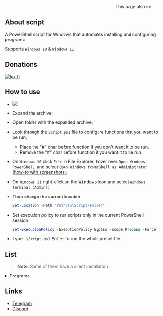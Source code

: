 <div align="right">
  This page also in:
  <a title="Русский" href="README_ru-ru.md"><img src="https://upload.wikimedia.org/wikipedia/commons/f/f3/Flag_of_Russia.svg" height="11px"/></a>
  <a title="Українська" href="README_uk-ua.md"><img src="https://upload.wikimedia.org/wikipedia/commons/4/49/Flag_of_Ukraine.svg" height="11px"/></a>
</div>

## About script

A PowerShell script for Windows that automates installing and configuring programs

Supports `Windows 10` & `Windows 11`

## Donations

[![ko-fi](https://www.ko-fi.com/img/githubbutton_sm.svg)](https://ko-fi.com/lowlife)

## How to use

* <a href="https://github.com/lowl1f3/Script/archive/refs/heads/main.zip"><img src="https://img.shields.io/badge/Download-%20ZIP-green&?style=for-the-badge"/></a>
* Expand the archive;
* Open folder with the expanded archive;
* Look through the `Script.ps1` file to configure functions that you want to be run;
  * Place the "#" char before function if you don't want it to be run.
  * Remove the "#" char before function if you want it to be run.
* On `Windows 10` click `File` in File Explorer, hover over `Open Windows PowerShell`, and select `Open Windows PowerShell as Administrator` [(how-to with screenshots)](https://www.howtogeek.com/662611/9-ways-to-open-powershell-in-windows-10/);
* On `Windows 11` right-click on the <kbd>Windows</kbd> icon and select `Windows Terminal (Admin)`;
* Then change the current location

  ```powershell
  Set-Location -Path "Path\To\Script\Folder"
  ```

* Set execution policy to run scripts only in the current PowerShell session

  ```powershell
  Set-ExecutionPolicy -ExecutionPolicy Bypass -Scope Process -Force
  ```

* Type `.\Script.ps1` <kbd>Enter</kbd> to run the whole preset file.

## List

> **Note**: Some of them have a silent installation

<details>
  <summary>Programs</summary>

* [Telegram](https://desktop.telegram.org)
* [Spotify](https://www.spotify.com/download/windows)
* [Discord](https://discord.com/download)
  * [BetterDiscord](https://betterdiscord.app), [plugins](https://github.com/lowl1f3/Script/blob/main/src/Module/Source.psm1#L227) & [themes](https://github.com/lowl1f3/Script/blob/main/src/Module/Source.psm1#L327)
* [Steam](https://store.steampowered.com/about)
* [Google Chrome](https://chromeenterprise.google/browser/download/#windows-tab)
* [NanaZip](https://github.com/M2Team/NanaZip)
* [Custom Cursor](https://www.deviantart.com/jepricreations/art/Windows-11-Cursors-Concept-v2-886489356)
* [Notepad++](https://notepad-plus-plus.org/downloads)
* [GitHub Desktop](https://desktop.github.com)
* [Visual Stutio](https://visualstudio.microsoft.com/#vs-section)
* [Visual Stutio Code](https://code.visualstudio.com/Download)
* [TeamSpeak 3](https://teamspeak.com/en/downloads)
* [qBittorrent](https://www.qbittorrent.org/download.php)
* [Adobe Creative Cloud](https://creativecloud.adobe.com/en/apps/download/creative-cloud)
* [Java 8(JRE)](https://www.java.com/en/download) & [Java 19(JDK)](https://www.oracle.com/java/technologies/downloads/#jdk19-windows)
* [WireGuard](https://www.wireguard.com/install)
* [Customizable](https://github.com/farag2/Office) Microsoft Office
  * Word, Excel, PowerPoint, Outlook
* [Sophia Script](https://github.com/farag2/Sophia-Script-for-Windows)
  * [System Requirements](https://github.com/farag2/Sophia-Script-for-Windows#system-requirements)
</details>

## Links

* [Telegram](https://t.me/lowlif3)
* [Discord](https://discord.com/users/330825971835863042)
